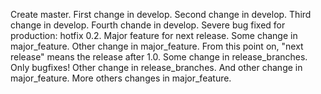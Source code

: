 Create master.
First change in develop.
Second change in develop.
Third change in develop.
Fourth chande in develop.
Severe bug fixed for production: hotfix 0.2.
Major feature for next release.
Some change in major_feature.
Other change in major_feature.
From this point on, "next release" means the release after 1.0.
Some change in release_branches.
Only bugfixes!
Other change in release_branches.
And other change in major_feature.
More others changes in major_feature.

